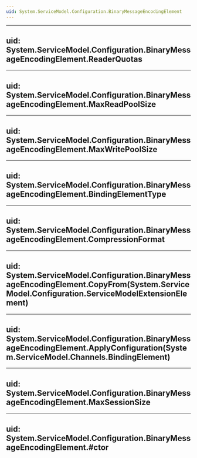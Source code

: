 ```yaml
---
uid: System.ServiceModel.Configuration.BinaryMessageEncodingElement
---
```


---
uid: System.ServiceModel.Configuration.BinaryMessageEncodingElement.ReaderQuotas
---

---
uid: System.ServiceModel.Configuration.BinaryMessageEncodingElement.MaxReadPoolSize
---

---
uid: System.ServiceModel.Configuration.BinaryMessageEncodingElement.MaxWritePoolSize
---

---
uid: System.ServiceModel.Configuration.BinaryMessageEncodingElement.BindingElementType
---

---
uid: System.ServiceModel.Configuration.BinaryMessageEncodingElement.CompressionFormat
---

---
uid: System.ServiceModel.Configuration.BinaryMessageEncodingElement.CopyFrom(System.ServiceModel.Configuration.ServiceModelExtensionElement)
---

---
uid: System.ServiceModel.Configuration.BinaryMessageEncodingElement.ApplyConfiguration(System.ServiceModel.Channels.BindingElement)
---

---
uid: System.ServiceModel.Configuration.BinaryMessageEncodingElement.MaxSessionSize
---

---
uid: System.ServiceModel.Configuration.BinaryMessageEncodingElement.#ctor
---
